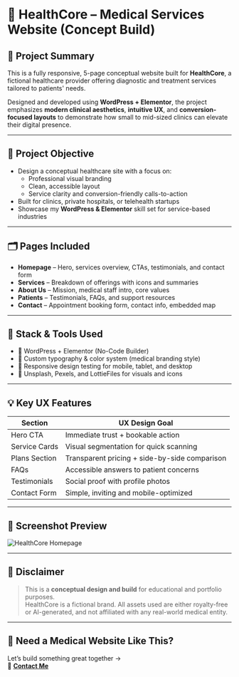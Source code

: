 # 🏥 HealthCore – Medical Services Website (Concept Build)

## 📝 Project Summary

This is a fully responsive, 5-page conceptual website built for **HealthCore**, a fictional healthcare provider offering diagnostic and treatment services tailored to patients' needs.

Designed and developed using **WordPress + Elementor**, the project emphasizes **modern clinical aesthetics**, **intuitive UX**, and **conversion-focused layouts** to demonstrate how small to mid-sized clinics can elevate their digital presence.

---

## 🎯 Project Objective

- Design a conceptual healthcare site with a focus on:
  - Professional visual branding
  - Clean, accessible layout
  - Service clarity and conversion-friendly calls-to-action
- Built for clinics, private hospitals, or telehealth startups
- Showcase my **WordPress & Elementor** skill set for service-based industries

---

## 🗂️ Pages Included

- **Homepage** – Hero, services overview, CTAs, testimonials, and contact form
- **Services** – Breakdown of offerings with icons and summaries
- **About Us** – Mission, medical staff intro, core values
- **Patients** – Testimonials, FAQs, and support resources
- **Contact** – Appointment booking form, contact info, embedded map

---

## 🧰 Stack & Tools Used

- 🧱 WordPress + Elementor (No-Code Builder)
- 🎨 Custom typography & color system (medical branding style)
- 🧪 Responsive design testing for mobile, tablet, and desktop
- 📸 Unsplash, Pexels, and LottieFiles for visuals and icons

---

## 💡 Key UX Features

| Section | UX Design Goal |
|--------|----------------|
| Hero CTA | Immediate trust + bookable action |
| Service Cards | Visual segmentation for quick scanning |
| Plans Section | Transparent pricing + side-by-side comparison |
| FAQs | Accessible answers to patient concerns |
| Testimonials | Social proof with profile photos |
| Contact Form | Simple, inviting and mobile-optimized |

---

## 📸 Screenshot Preview

![HealthCore Homepage](assets/image/healthcore-homepage-full.png)


---

## 📜 Disclaimer

> This is a **conceptual design and build** for educational and portfolio purposes.  
> HealthCore is a fictional brand. All assets used are either royalty-free or AI-generated, and not affiliated with any real-world medical entity.

---

## 💬 Need a Medical Website Like This?

Let’s build something great together →  
📩 **[Contact Me](mailto:emmanuelsamuel.dev@gmail.com)**
